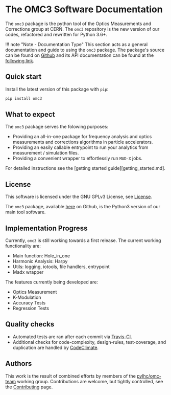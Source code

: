 # The OMC3 Software Documentation

The `omc3` package is the python tool of the Optics Measurements and Corrections group at CERN.
The `omc3` repository is the new version of our codes, refactored and rewritten for Python 3.6+.

!!! note "Note - Documentation Type"
    This section acts as a general documentation and guide to using the `omc3` package.
    The package's source can be found on [Github][omc3] and its API documentation can be found at the [following link](https://pylhc.github.io/omc3/).

## Quick start

Install the latest version of this package with `pip`:

```bash
pip install omc3 
```

## What to expect

The `omc3` package serves the folowing purposes:

- Providing an all-in-one package for frequency analysis and optics measurements and corrections algorithms in particle accelerators.
- Providing an easily callable entrypoint to run your analytics from measurement / simulation files.
- Providing a convenient wrapper to effortlessly run `MAD-X` jobs.

For detailed instructions see the [getting started guide][getting_started.md].

## License

This software is licensed under the GNU GPLv3 License, see [License](https://github.com/pylhc/omc3/blob/master/LICENSE).

The `omc3` package, available [here](https://github.com/pylhc/omc3) on Github, is the Python3 version of our main tool software.

## Implementation Progress

Currently, `omc3` is still working towards a first release.
The current working functionality are:

- Main function: Hole_in_one
- Harmonic Analysis: Harpy
- Utils: logging, iotools, file handlers, entrypoint
- Madx wrapper

The features currently being developed are:

- Optics Measurement
- K-Modulation
- Accuracy Tests
- Regression Tests

## Quality checks

- Automated tests are ran after each commit via [Travis-CI](https://travis-ci.com/pylhc/omc3). 
- Additional checks for code-complexity, design-rules, test-coverage, and duplication are handled by [CodeClimate](https://codeclimate.com/github/pylhc/omc3).

## Authors

This work is the result of combined efforts by members of the [pylhc/omc-team](https://github.com/orgs/pylhc/teams/omc-team) working group.
Contributions are welcome, but tightly controlled, see the [Contributing](contributing.md) page.

[omc3]: https://github.com/pylhc/omc3